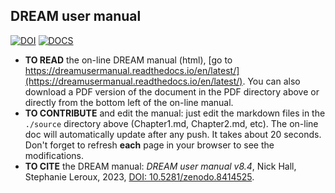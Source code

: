 ## DREAM user manual
[![DOI](https://zenodo.org/badge/578773099.svg)](https://zenodo.org/badge/latestdoi/578773099)
[![DOCS](https://readthedocs.org/projects/<dreamusermanual>/badge/?version=<version>&style=<flat>)](https://readthedocs.org/projects/<dreamusermanual>/badge/?version=<version>&style=<flat>)

* __TO READ__  the on-line DREAM manual (html), [go  to https://dreamusermanual.readthedocs.io/en/latest/](https://dreamusermanual.readthedocs.io/en/latest/). You can also download a PDF version of the document in the PDF directory above or directly from the bottom left of the on-line manual.
* __TO CONTRIBUTE__ and edit the manual: just edit the markdown files in the  `./source` directory above (Chapter1.md, Chapter2.md, etc). The on-line doc will automatically update after any push. It takes about 20 seconds. Don't forget  to refresh __each__ page in your browser to see the modifications.
* __TO CITE__ the DREAM manual: _DREAM user manual v8.4_, Nick Hall, Stephanie Leroux, 2023, [DOI: 10.5281/zenodo.8414525](https://zenodo.org/badge/latestdoi/578773099).
